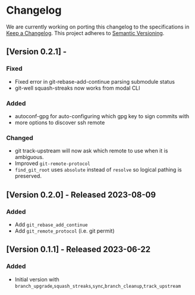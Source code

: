 # Changelog

We are currently working on porting this changelog to the specifications in
[Keep a Changelog](https://keepachangelog.com/en/1.0.0/).
This project adheres to [Semantic Versioning](https://semver.org/spec/v2.0.0.html).

## [Version 0.2.1] - 

### Fixed
* Fixed error in git-rebase-add-continue parsing submodule status
* git-well squash-streaks now works from modal CLI

### Added
* autoconf-gpg for auto-configuring which gpg key to sign commits with
* more options to discover ssh remote

### Changed
* git track-upstream will now ask which remote to use when it is ambiguous.
* Improved `git-remote-protocol`
* `find_git_root` uses `absolute` instead of `resolve` so logical pathing is preserved.

## [Version 0.2.0] - Released 2023-08-09

### Added
* Add `git_rebase_add_continue`
* Add `git_remote_protocol` (i.e. git permit)

## [Version 0.1.1] - Released 2023-06-22

### Added
* Initial version with `branch_upgrade`,`squash_streaks`,`sync`,`branch_cleanup`,`track_upstream`

